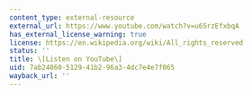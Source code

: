 ```yaml
---
content_type: external-resource
external_url: https://www.youtube.com/watch?v=u65rzEfxbqA
has_external_license_warning: true
license: https://en.wikipedia.org/wiki/All_rights_reserved
status: ''
title: \[Listen on YouTube\]
uid: 7ab24860-5129-41b2-96a3-4dc7e4e7f065
wayback_url: ''
---
```

